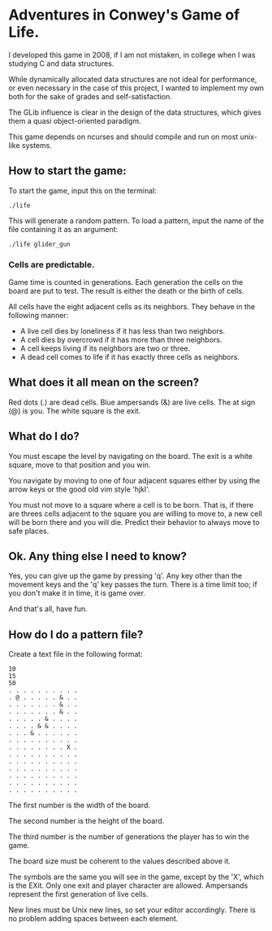 
# Adventures in Conwey's Game of Life.

I developed this game in 2008, if I am not mistaken, in college when I was
studying C and data structures.

While dynamically allocated data structures are not ideal for performance,
or even necessary in the case of this project, I wanted to implement my
own both for the sake of grades and self-satisfaction. 

The GLib influence is clear in the design of the data structures, which
gives them a quasi object-oriented paradigm.

This game depends on ncurses and should compile and run on most unix-like
systems.

## How to start the game:

To start the game, input this on the terminal:

```
./life
```

This will generate a random pattern. To load a pattern, input the name
of the file containing it as an argument:

```
./life glider_gun
```

### Cells are predictable.

Game time is counted in generations. Each generation the cells on
the board are put to test. The result is either the death or the
birth of cells.

All cells have the eight adjacent cells as its neighbors.
They behave in the following manner:

- A live cell dies by loneliness if it has less than two neighbors.
- A cell dies by overcrowd if it has more than three neighbors.
- A cell keeps living if its neighbors are two or three.
- A dead cell comes to life if it has exactly three cells as neighbors.

## What does it all mean on the screen?

Red dots (.) are dead cells. Blue ampersands (&) are live cells.
The at sign (@) is you. The white square is the exit.


## What do I do?

You must escape the level by navigating on the board. The exit is a
white square, move to that position and you win.

You navigate by moving to one of four adjacent squares either by using
the arrow keys or the good old vim style 'hjkl'.

You must not move to a square where a cell is to be born. That is, if
there are threes cells adjacent to the square you are willing to move to,
a new cell will be born there and you will die. Predict their behavior
to always move to safe places.

## Ok. Any thing else I need to know?

Yes, you can give up the game by pressing 'q'.
Any key other than the movement keys and the 'q' key passes the turn.
There is a time limit too; if you don't make it in time, it is game over. 

And that's all, have fun.



## How do I do a pattern file?

Create a text file in the following format:

```
10
15
50
. . . . . . . . . .
. @ . . . . . & . .
. . . . . . . & . .
. . . . . . . & . .
. . . . . & . . . .
. . . . & & . . . .
. . . & . . . . . .
. . . . . . . . . .
. . . . . . . . X .
. . . . . . . . . .
. . . . . . . . . .
. . . . . . . . . .
. . . . . . . . . .
. . . . . . . . . .
. . . . . . . . . .
```

The first number is the width of the board.

The second number is the height of the board.

The third number is the number of generations the player has to win the
game.

The board size must be coherent to the values described above it.

The symbols are the same you will see in the game, except by the 'X',
which is the EXit. Only one exit and player character are allowed. 
Ampersands represent the first generation of live cells.

New lines must be Unix new lines, so set your editor accordingly.
There is no problem adding spaces between each element.

